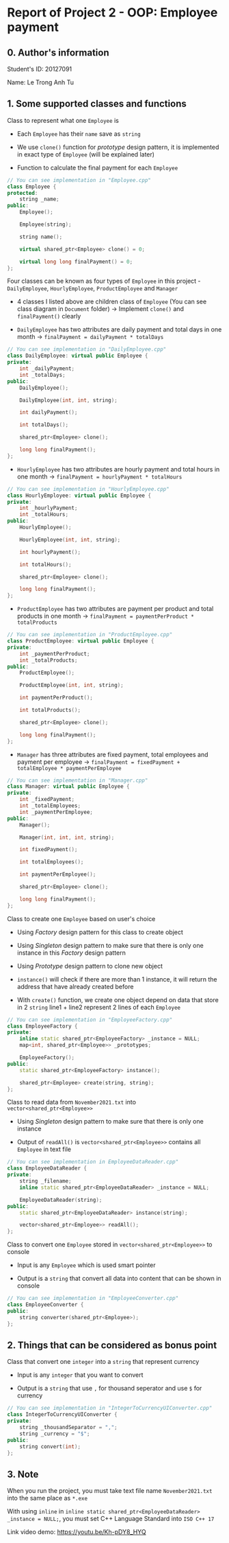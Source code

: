 # **Report of Project 2 - OOP: Employee payment**
## **0. Author's information**

Student's ID: 20127091

Name: Le Trong Anh Tu
## **1. Some supported classes and functions**

Class to represent what one `Employee` is

- Each `Employee` has their `name` save as `string`

- We use `clone()` function for *prototype* design pattern, it is implemented in exact type of `Employee` (will be explained later)

- Function to calculate the final payment for each `Employee`

``` c++
// You can see implementation in "Employee.cpp"
class Employee {
protected:
    string _name;
public:
    Employee();

    Employee(string);

    string name();

    virtual shared_ptr<Employee> clone() = 0;

    virtual long long finalPayment() = 0;
};
```

Four classes can be known as four types of `Employee` in this project - `DailyEmployee`, `HourlyEmployee`, `ProductEmployee` and `Manager`

- 4 classes I listed above are children class of `Employee` (You can see class diagram in `Document` folder) &rarr; Implement `clone()` and `finalPayment()` clearly

- `DailyEmployee` has two attributes are daily payment and total days in one month &rarr; `finalPayment = dailyPayment * totalDays`

``` c++
// You can see implementation in "DailyEmployee.cpp"
class DailyEmployee: virtual public Employee {
private:
    int _dailyPayment;
    int _totalDays;
public:
    DailyEmployee();

    DailyEmployee(int, int, string);

    int dailyPayment();

    int totalDays();

    shared_ptr<Employee> clone();

    long long finalPayment();
};
```

- `HourlyEmployee` has two attributes are hourly payment and total hours in one month &rarr; `finalPayment = hourlyPayment * totalHours`

``` c++
// You can see implementation in "HourlyEmployee.cpp"
class HourlyEmployee: virtual public Employee {
private:
    int _hourlyPayment;
    int _totalHours;
public:
    HourlyEmployee();

    HourlyEmployee(int, int, string);

    int hourlyPayment();

    int totalHours();

    shared_ptr<Employee> clone();

    long long finalPayment();
};
```

- `ProductEmployee` has two attributes are payment per product and total products in one month &rarr; `finalPayment = paymentPerProduct * totalProducts`

``` c++
// You can see implementation in "ProductEmployee.cpp"
class ProductEmployee: virtual public Employee {
private:
    int _paymentPerProduct;
    int _totalProducts;
public:
    ProductEmployee();

    ProductEmployee(int, int, string);

    int paymentPerProduct();

    int totalProducts();

    shared_ptr<Employee> clone();

    long long finalPayment();
};
```

- `Manager` has three attributes are fixed payment, total employees and payment per employee &rarr; `finalPayment = fixedPayment + totalEmployee * paymentPerEmployee`

``` c++
// You can see implementation in "Manager.cpp"
class Manager: virtual public Employee {
private:
    int _fixedPayment;
    int _totalEmployees;
    int _paymentPerEmployee;
public:
    Manager();

    Manager(int, int, int, string);

    int fixedPayment();

    int totalEmployees();

    int paymentPerEmployee();

    shared_ptr<Employee> clone();

    long long finalPayment();
};
```

Class to create one `Employee` based on user's choice

- Using *Factory* design pattern for this class to create object

- Using *Singleton* design pattern to make sure that there is only one instance in this *Factory* design pattern

- Using *Prototype* design pattern to clone new object

- `instance()` will check if there are more than 1 instance, it will return the address that have already created before

- With `create()` function, we create one object depend on data that store in 2 `string` line1 + line2 represent 2 lines of each `Employee`

``` c++
// You can see implementation in "EmployeeFactory.cpp"
class EmployeeFactory {
private:
    inline static shared_ptr<EmployeeFactory> _instance = NULL;
    map<int, shared_ptr<Employee>> _prototypes;

    EmployeeFactory();
public:
    static shared_ptr<EmployeeFactory> instance();

    shared_ptr<Employee> create(string, string);
};
```

Class to read data from `November2021.txt` into `vector<shared_ptr<Employee>>`

- Using *Singleton* design pattern to make sure that there is only one instance

- Output of `readAll()` is `vector<shared_ptr<Employee>>` contains all `Employee` in text file

``` c++
// You can see implementation in EmployeeDataReader.cpp"
class EmployeeDataReader {
private:
    string _filename;
    inline static shared_ptr<EmployeeDataReader> _instance = NULL;

    EmployeeDataReader(string);
public:
    static shared_ptr<EmployeeDataReader> instance(string);

    vector<shared_ptr<Employee>> readAll();
};
```

Class to convert one `Employee` stored in `vector<shared_ptr<Employee>>` to console

- Input is any `Employee` which is used smart pointer

- Output is a `string` that convert all data into content that can be shown in console

``` c++
// You can see implementation in "EmployeeConverter.cpp"
class EmployeeConverter {
public:
    string converter(shared_ptr<Employee>);
};
```
## **2. Things that can be considered as bonus point**
Class that convert one `integer` into a `string` that represent currency

- Input is any `integer` that you want to convert

- Output is a `string` that use `,` for thousand seperator and use `$` for currency

``` c++
// You can see implementation in "IntegerToCurrencyUIConverter.cpp"
class IntegerToCurrencyUIConverter {
private:
    string _thousandSeparator = ",";
    string _currency = "$"; 
public:
    string convert(int);
};
```
## **3. Note**
When you run the project, you must take text file name `November2021.txt` into the same place as `*.exe`

With using `inline` in `inline static shared_ptr<EmployeeDataReader> _instance = NULL;`, you must set C++ Language Standard into `ISO C++ 17`

Link video demo: https://youtu.be/Kh-pDY8_HYQ
